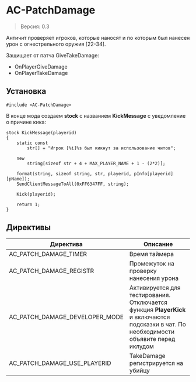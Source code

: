 # AC-PatchDamage
> Версия: 0.3

Античит проверяет игроков, которые наносят и по которым был нанесен урон с огнестрельного оружия [22-34].

Защищает от патча GiveTakeDamage:
* OnPlayerGiveDamage
* OnPlayerTakeDamage

Установка
---------
```pawn
#include <AC-PatchDamage>
```
В конце мода создаем **stock** с названием **KickMessage** с уведомление о причине кика:
```pawn
stock KickMessage(playerid)
{
	static const
		str[] = "Игрок [%i]%s был кикнут за использование читов";

	new
		string[sizeof str + 4 + MAX_PLAYER_NAME + 1 - (2*2)];

	format(string, sizeof string, str, playerid, pInfo[playerid][pName]);
	SendClientMessageToAll(0xFF6347FF, string);
	
	Kick(playerid);

	return 1;
}
```

Директивы
---------
|Директива|Описание|
|---|---|
|AC_PATCH_DAMAGE_TIMER|Время таймера|
|AC_PATCH_DAMAGE_REGISTR|Промежуток на проверку нанесения урона|
|AC_PATCH_DAMAGE_DEVELOPER_MODE|Активируется для тестирования. Отключается функция **PlayerKick** и включаются подсказки в чат. По необходимости объявите перед иклудом|
|AC_PATCH_DAMAGE_USE_PLAYERID|TakeDamage регистрируется на убийцу|
